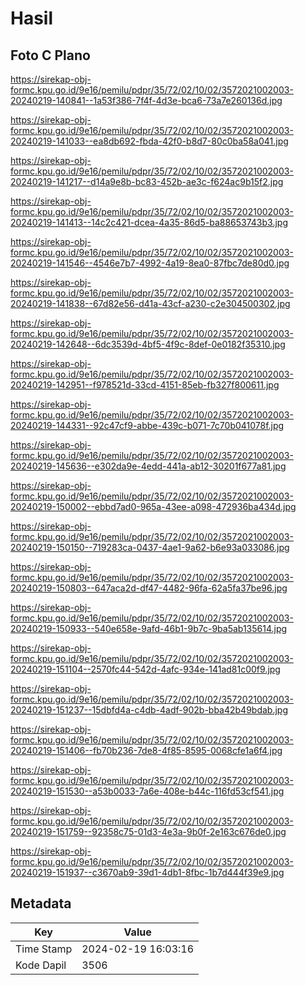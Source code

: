 # Hasil

## Foto C Plano

https://sirekap-obj-formc.kpu.go.id/9e16/pemilu/pdpr/35/72/02/10/02/3572021002003-20240219-140841--1a53f386-7f4f-4d3e-bca6-73a7e260136d.jpg

https://sirekap-obj-formc.kpu.go.id/9e16/pemilu/pdpr/35/72/02/10/02/3572021002003-20240219-141033--ea8db692-fbda-42f0-b8d7-80c0ba58a041.jpg

https://sirekap-obj-formc.kpu.go.id/9e16/pemilu/pdpr/35/72/02/10/02/3572021002003-20240219-141217--d14a9e8b-bc83-452b-ae3c-f624ac9b15f2.jpg

https://sirekap-obj-formc.kpu.go.id/9e16/pemilu/pdpr/35/72/02/10/02/3572021002003-20240219-141413--14c2c421-dcea-4a35-86d5-ba88653743b3.jpg

https://sirekap-obj-formc.kpu.go.id/9e16/pemilu/pdpr/35/72/02/10/02/3572021002003-20240219-141546--4546e7b7-4992-4a19-8ea0-87fbc7de80d0.jpg

https://sirekap-obj-formc.kpu.go.id/9e16/pemilu/pdpr/35/72/02/10/02/3572021002003-20240219-141838--67d82e56-d41a-43cf-a230-c2e304500302.jpg

https://sirekap-obj-formc.kpu.go.id/9e16/pemilu/pdpr/35/72/02/10/02/3572021002003-20240219-142648--6dc3539d-4bf5-4f9c-8def-0e0182f35310.jpg

https://sirekap-obj-formc.kpu.go.id/9e16/pemilu/pdpr/35/72/02/10/02/3572021002003-20240219-142951--f978521d-33cd-4151-85eb-fb327f800611.jpg

https://sirekap-obj-formc.kpu.go.id/9e16/pemilu/pdpr/35/72/02/10/02/3572021002003-20240219-144331--92c47cf9-abbe-439c-b071-7c70b041078f.jpg

https://sirekap-obj-formc.kpu.go.id/9e16/pemilu/pdpr/35/72/02/10/02/3572021002003-20240219-145636--e302da9e-4edd-441a-ab12-30201f677a81.jpg

https://sirekap-obj-formc.kpu.go.id/9e16/pemilu/pdpr/35/72/02/10/02/3572021002003-20240219-150002--ebbd7ad0-965a-43ee-a098-472936ba434d.jpg

https://sirekap-obj-formc.kpu.go.id/9e16/pemilu/pdpr/35/72/02/10/02/3572021002003-20240219-150150--719283ca-0437-4ae1-9a62-b6e93a033086.jpg

https://sirekap-obj-formc.kpu.go.id/9e16/pemilu/pdpr/35/72/02/10/02/3572021002003-20240219-150803--647aca2d-df47-4482-96fa-62a5fa37be96.jpg

https://sirekap-obj-formc.kpu.go.id/9e16/pemilu/pdpr/35/72/02/10/02/3572021002003-20240219-150933--540e658e-9afd-46b1-9b7c-9ba5ab135614.jpg

https://sirekap-obj-formc.kpu.go.id/9e16/pemilu/pdpr/35/72/02/10/02/3572021002003-20240219-151104--2570fc44-542d-4afc-934e-141ad81c00f9.jpg

https://sirekap-obj-formc.kpu.go.id/9e16/pemilu/pdpr/35/72/02/10/02/3572021002003-20240219-151237--15dbfd4a-c4db-4adf-902b-bba42b49bdab.jpg

https://sirekap-obj-formc.kpu.go.id/9e16/pemilu/pdpr/35/72/02/10/02/3572021002003-20240219-151406--fb70b236-7de8-4f85-8595-0068cfe1a6f4.jpg

https://sirekap-obj-formc.kpu.go.id/9e16/pemilu/pdpr/35/72/02/10/02/3572021002003-20240219-151530--a53b0033-7a6e-408e-b44c-116fd53cf541.jpg

https://sirekap-obj-formc.kpu.go.id/9e16/pemilu/pdpr/35/72/02/10/02/3572021002003-20240219-151759--92358c75-01d3-4e3a-9b0f-2e163c676de0.jpg

https://sirekap-obj-formc.kpu.go.id/9e16/pemilu/pdpr/35/72/02/10/02/3572021002003-20240219-151937--c3670ab9-39d1-4db1-8fbc-1b7d444f39e9.jpg


## Metadata

| Key        | Value               |
| ---------- | ------------------- |
| Time Stamp | 2024-02-19 16:03:16 |
| Kode Dapil | 3506                |



